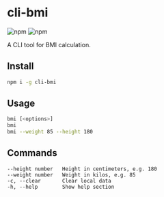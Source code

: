 # cli-bmi

![npm](https://img.shields.io/npm/dt/cli-bmi) ![npm](https://img.shields.io/npm/v/cli-bmi)

A CLI tool for BMI calculation.

## Install

```sh
npm i -g cli-bmi
```

## Usage

```sh
bmi [<options>]
bmi
bmi --weight 85 --height 180
```

## Commands

```
--height number   Height in centimeters, e.g. 180
--weight number   Weight in kilos, e.g. 85
-c, --clear       Clear local data
-h, --help        Show help section
```

